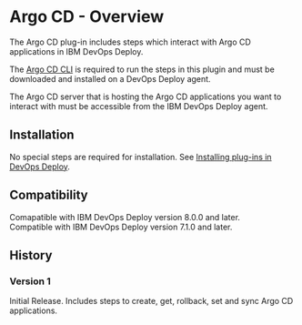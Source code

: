 
# Argo CD - Overview

The Argo CD plug-in includes steps which interact with Argo CD applications in IBM DevOps Deploy.

The [Argo CD CLI](https://argo-cd.readthedocs.io/en/stable/cli_installation/) is required to run the steps in this plugin and must be downloaded and installed on a DevOps Deploy agent.

The Argo CD server that is hosting the Argo CD applications you want to interact with must be accessible from the IBM DevOps Deploy agent.

## Installation

No special steps are required for installation. See [Installing plug-ins in DevOps Deploy](https://community.ibm.com/community/user/wasdevops/blogs/laurel-dickson-bull1/2022/06/13/install-plugins "Installing plug-ins in DevOps Deploy").

## Compatibility
Comapatible with IBM DevOps Deploy version 8.0.0 and later.                       
Compatible with IBM DevOps Deploy version 7.1.0 and later.

## History

### Version 1

Initial Release. Includes steps to create, get, rollback, set and sync Argo CD applications.


